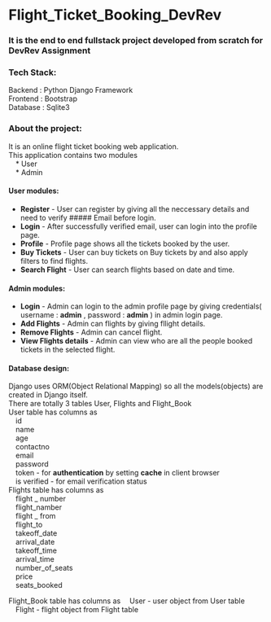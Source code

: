 # Flight_Ticket_Booking_DevRev

### It is the end to end fullstack project developed from scratch for DevRev Assignment

### Tech Stack:
Backend : Python Django Framework <br>
Frontend : Bootstrap <br>
Database : Sqlite3 <br>

### About the project:
It is an online flight ticket booking web application. <br>
This application contains two modules <br>
            &emsp;* User<br>
            &emsp;* Admin<br>
            
#### User modules:
  * **Register** - User can register by giving all the neccessary details and need to verify ##### Email before login.
  * **Login** - After successfully verified email, user can login into the profile page.
  * **Profile** - Profile page shows all the tickets booked by the user.
  * **Buy Tickets** - User can buy tickets on Buy tickets by and also apply filters to find flights.
  * **Search Flight** - User can search flights based on date and time.

#### Admin modules:
  * **Login** - Admin can login to the admin profile page by giving credentials( username : **admin** , password : **admin** ) in admin login page.
  * **Add Flights** - Admin can flights by giving fllight details.
  * **Remove Flights** - Admin can cancel flight.
  * **View Flights details** - Admin can view who are all the people booked tickets in   the selected flight.
 
#### Database design:
Django uses ORM(Object Relational Mapping) so all the models(objects) are created in Django itself.<br>
There are totally 3 tables User, Flights and Flight_Book<br>
User table has columns as <br>
           &emsp;id<br>
           &emsp;name<br>
           &emsp;age<br>
           &emsp;contactno<br>
           &emsp;email<br>
           &emsp;password<br>
           &emsp;token - for **authentication** by setting **cache** in client browser<br>
           &emsp;is verified - for email verification status<br>
Flights table has columns as<br>
           &emsp;flight _ number<br>
           &emsp;flight_namber<br>
           &emsp;flight _ from<br>
           &emsp;flight_to<br>
           &emsp;takeoff_date<br>
           &emsp;arrival_date<br>
           &emsp;takeoff_time<br>
           &emsp;arrival_time<br>
           &emsp;number_of_seats<br>
           &emsp;price<br>
           &emsp;seats_booked<br>

Flight_Book table has columns as
           &emsp;User - user object from User table<br>
           &emsp;Flight - flight object from Flight table<br>
           
